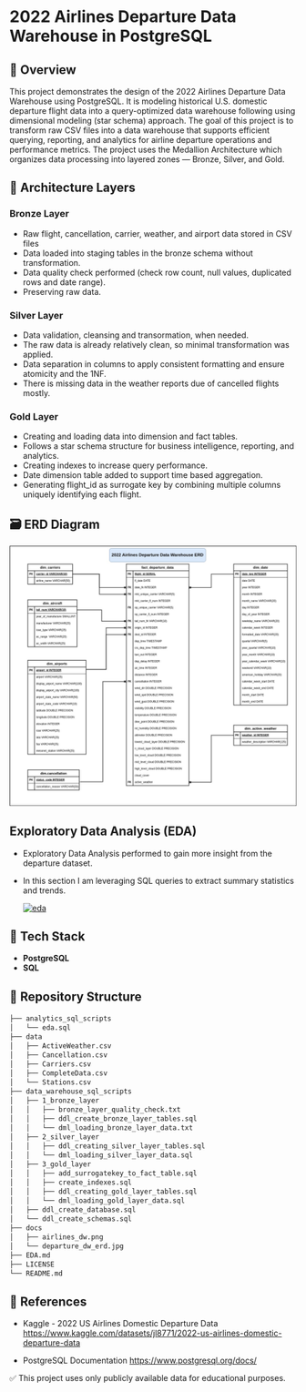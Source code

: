 # 2022 Airlines Departure Data Warehouse in PostgreSQL

## 📌 Overview

This project demonstrates the design of the 2022 Airlines Departure Data Warehouse using PostgreSQL. It is modeling historical U.S. domestic departure flight data into a query-optimized data warehouse following using dimensional modeling (star schema) approach. The goal of this project is to transform raw CSV files into a data warehouse that supports efficient querying, reporting, and analytics for airline departure operations and performance metrics. The project uses the Medallion Architecture which organizes data processing into layered zones — Bronze, Silver, and Gold.

## 🧱 Architecture Layers

### Bronze Layer
- Raw flight, cancellation, carrier, weather, and airport data stored in CSV files
- Data loaded into staging tables in the bronze schema without transformation.
- Data quality check performed (check row count, null values, duplicated rows and date range).
- Preserving raw data.

### Silver Layer
- Data validation, cleansing and transormation, when needed. 
- The raw data is already relatively clean, so minimal transformation was applied.
- Data separation in columns to apply consistent formatting and ensure atomicity and the 1NF.
- There is missing data in the weather reports due of cancelled flights mostly.

### Gold Layer
- Creating and loading data into dimension and fact tables.
- Follows a star schema structure for business intelligence, reporting, and analytics.
- Creating indexes to increase query performance.
- Date dimension table added to support time based aggregation.
- Generating flight_id as surrogate key by combining multiple columns uniquely identifying each flight.

## 🗃️ ERD Diagram

![dw_figure](docs/departure_dw_erd.jpg)

## Exploratory Data Analysis (EDA)
- Exploratory Data Analysis performed to gain more insight from the departure dataset.
- In this section I am leveraging SQL queries to extract summary statistics and trends.

  [![eda](https://img.shields.io/badge/EDA%3A%20Queries%20%26%20Results%20-%20blue?style=for-the-badge)](EDA.md)
  

## 🧰 Tech Stack
- **PostgreSQL**
- **SQL**

## 📁 Repository Structure
``` 
├── analytics_sql_scripts
│   └── eda.sql
├── data
│   ├── ActiveWeather.csv
│   ├── Cancellation.csv
│   ├── Carriers.csv
│   ├── CompleteData.csv
│   └── Stations.csv
├── data_warehouse_sql_scripts
│   ├── 1_bronze_layer
│   │   ├── bronze_layer_quality_check.txt
│   │   ├── ddl_create_bronze_layer_tables.sql
│   │   └── dml_loading_bronze_layer_data.txt
│   ├── 2_silver_layer
│   │   ├── ddl_creating_silver_layer_tables.sql
│   │   └── dml_loading_silver_layer_data.sql
│   ├── 3_gold_layer
│   │   ├── add_surrogatekey_to_fact_table.sql
│   │   ├── create_indexes.sql
│   │   ├── ddl_creating_gold_layer_tables.sql
│   │   └── dml_loading_gold_layer_data.sql
│   ├── ddl_create_database.sql
│   └── ddl_create_schemas.sql
├── docs
│   ├── airlines_dw.png
│   └── departure_dw_erd.jpg
├── EDA.md
├── LICENSE
└── README.md
```

## 🔗 References

- Kaggle - 2022 US Airlines Domestic Departure Data
  https://www.kaggle.com/datasets/jl8771/2022-us-airlines-domestic-departure-data

- PostgreSQL Documentation
  https://www.postgresql.org/docs/

✅ This project uses only publicly available data for educational purposes.
